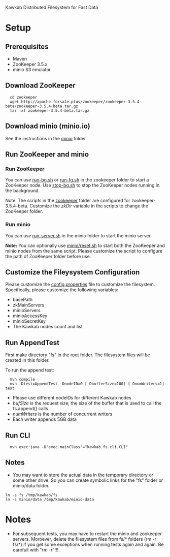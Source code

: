 Kawkab Distributed Filesystem
for Fast Data

# Setup

## Prerequisites
* Maven
* ZooKeeper 3.5.x
* minio S3 emulator

## Download ZooKeeper

```
  cd zookeeper
  wget http://apache.forsale.plus/zookeeper/zookeeper-3.5.4-beta/zookeeper-3.5.4-beta.tar.gz
  tar -xf zookeeper-3.5.4-beta.tar.gz
```

## Download minio (minio.io)

See the instructions in the [minio](minio) folder

## Run ZooKeeper and minio

### Run ZooKeeper
You can use [run-bg.sh](zookeeper/run-bg.sh) or [run-fg.sh](zookeeper/run-fg.sh) in the zookeeper folder to start a ZooKeeper node. Use [stop-bg.sh](zookeeper/stop-bg.sh) to stop the ZooKeeper nodes running in the background.

Note: The scripts in the [zookeeper](zookeeper) folder are configured for zookeeper-3.5.4-beta. Customize the *zkDir* variable in the scripts to change the ZooKeeper folder.

### Run minio
You can use [run-server.sh](minio/run-server.sh) in the minio folder to start the minio server.

**Note:** You can optionally use [minio/reset.sh](minio/reset.sh) to start both the ZooKeeper and minio nodes from the same script. Please customize the script to configure the path of ZooKeeper folder before use.

## Customize the Fileysystem Configuration
Please customize the [config.properties](src/main/resources/config.properties) file to customize the filesystem. Specifically, please customize the following variables:
* basePath
* zkMainServers
* minioServers
* minioAccessKey
* minioSecretKey
* The Kawkab nodes count and list

## Run AppendTest

First make directory "fs" in the root folder. The filesystem files will be created in this folder.

To run the append test:
```
  mvn compile
  mvn -Dtest=AppendTest -DnodeID=0 [-DbufferSize=100] [-DnumWriters=1] test
```

* Please use different nodeIDs for different Kawkab nodes
* *bufSize* is the request size; the size of the buffer that is used to call the fs.append() calls
* *numWriters* is the number of concurrent writers
* Each writer appends 5GB data

## Run CLI
```
  mvn exec:java -D"exec.mainClass"="kawkab.fs.cli.CLI"
```

## Notes
* You may want to store the actual data in the temporary directory or some other drive. So you can create symbolic links for the "fs" folder or minio/data folder.

```
ln -s fs /tmp/kawkab/fs
ln -s minio/data /tmp/kawkab/minio-data
```

# Notes
* For subsequent tests, you may have to restart the minio and zookeeper servers. Moroever, delete the filesystem files from fs/\* folders (rm -r fs/\*) if you get some exceptions when running tests again and again. Be carefull with "*rm -r*"!!!.
